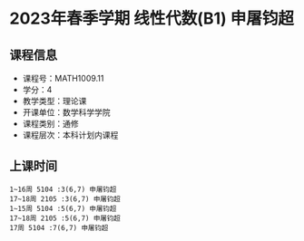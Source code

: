 # 2023年春季学期 线性代数(B1) 申屠钧超






## 课程信息

- 课程号：MATH1009.11
- 学分：4
- 教学类型：理论课
- 开课单位：数学科学学院
- 课程类别：通修
- 课程层次：本科计划内课程

## 上课时间

```
1~16周 5104 :3(6,7) 申屠钧超
17~18周 2105 :3(6,7) 申屠钧超
1~15周 5104 :5(6,7) 申屠钧超
17~18周 2105 :5(6,7) 申屠钧超
17周 5104 :7(6,7) 申屠钧超
```

